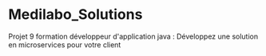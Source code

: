 # Medilabo_Solutions
Projet 9 formation développeur d'application java : Développez une solution en microservices pour votre client
